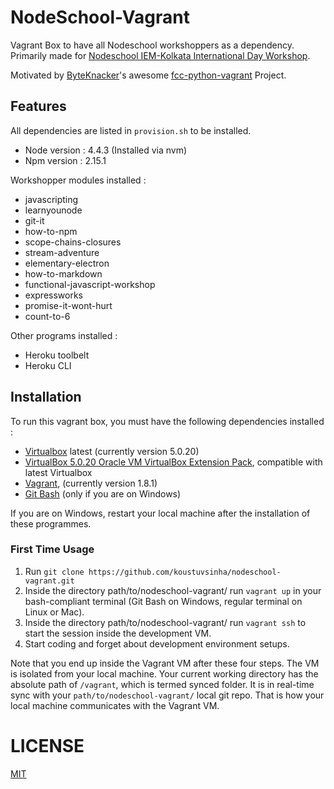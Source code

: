 # NodeSchool-Vagrant

Vagrant Box to have all Nodeschool workshoppers as a dependency. Primarily made for [Nodeschool IEM-Kolkata International Day Workshop](http://nodeschool.io/iem-kolkata/).

Motivated by [ByteKnacker](https://github.com/byteknacker)'s awesome [fcc-python-vagrant](https://github.com/byteknacker/fcc-python-vagrant) Project.

## Features

All dependencies are listed in `provision.sh` to be installed.

* Node version : 4.4.3 (Installed via nvm)
* Npm version : 2.15.1

Workshopper modules installed :

* javascripting
* learnyounode
* git-it
* how-to-npm
* scope-chains-closures
* stream-adventure
* elementary-electron
* how-to-markdown
* functional-javascript-workshop
* expressworks
* promise-it-wont-hurt
* count-to-6

Other programs installed :

* Heroku toolbelt
* Heroku CLI

## Installation

To run this vagrant box, you must have the following dependencies installed :

- [Virtualbox](https://www.virtualbox.org/wiki/Downloads) latest (currently version 5.0.20)
- [VirtualBox 5.0.20 Oracle VM VirtualBox Extension Pack](http://download.virtualbox.org/virtualbox/5.0.20/Oracle_VM_VirtualBox_Extension_Pack-5.0.20-106931.vbox-extpack), compatible with latest Virtualbox
- [Vagrant](https://www.vagrantup.com/downloads.html), (currently version 1.8.1)
- [Git Bash](https://git-scm.com/downloads) (only if you are on Windows)

If you are on Windows, restart your local machine after the installation of these programmes.

### First Time Usage

1. Run `git clone https://github.com/koustuvsinha/nodeschool-vagrant.git`
2. Inside the directory path/to/nodeschool-vagrant/ run `vagrant up` in your bash-compliant terminal (Git Bash on Windows, regular terminal on Linux or Mac).
3. Inside the directory path/to/nodeschool-vagrant/ run `vagrant ssh` to start the session inside the development VM.
4. Start coding and forget about development environment setups.

Note that you end up inside the Vagrant VM after these four steps. The VM is isolated from your local machine. Your current working directory has the absolute path of `/vagrant`, which is termed synced folder. It is in real-time sync with your `path/to/nodeschool-vagrant/` local git repo. That is how your local machine communicates with the Vagrant VM.

# LICENSE

[MIT](https://koustuvs.mit-license.org/)